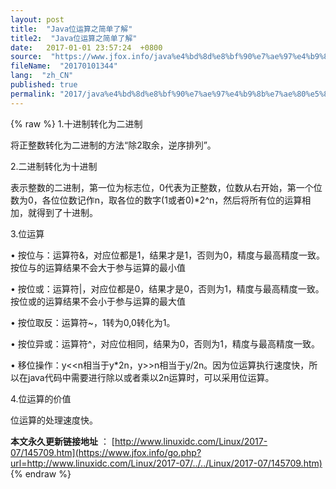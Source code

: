 ```yaml
---
layout: post
title:  "Java位运算之简单了解"
title2:  "Java位运算之简单了解"
date:   2017-01-01 23:57:24  +0800
source:  "https://www.jfox.info/java%e4%bd%8d%e8%bf%90%e7%ae%97%e4%b9%8b%e7%ae%80%e5%8d%95%e4%ba%86%e8%a7%a3.html"
fileName:  "20170101344"
lang:  "zh_CN"
published: true
permalink: "2017/java%e4%bd%8d%e8%bf%90%e7%ae%97%e4%b9%8b%e7%ae%80%e5%8d%95%e4%ba%86%e8%a7%a3.html"
---
```

{% raw %}
1.十进制转化为二进制

将正整数转化为二进制的方法“除2取余，逆序排列”。

2.二进制转化为十进制

表示整数的二进制，第一位为标志位，0代表为正整数，位数从右开始，第一个位数为0，各位位数记作n，取各位的数字(1或者0)*2^n，然后将所有位的运算相加，就得到了十进制。

3.位运算

• 按位与：运算符&，对应位都是1，结果才是1，否则为0，精度与最高精度一致。按位与的运算结果不会大于参与运算的最小值

• 按位或：运算符|，对应位都是0，结果才是0，否则为1，精度与最高精度一致。按位或的运算结果不会小于参与运算的最大值

• 按位取反：运算符~，1转为0,0转化为1。

• 按位异或：运算符^，对应位相同，结果为0，否则为1，精度与最高精度一致。

• 移位操作：y<<n相当于y*2n，y>>n相当于y/2n。因为位运算执行速度快，所以在java代码中需要进行除以或者乘以2n运算时，可以采用位运算。

4.位运算的价值

位运算的处理速度快。

**本文永久更新链接地址** ： [http://www.linuxidc.com/Linux/2017-07/145709.htm](https://www.jfox.info/go.php?url=http://www.linuxidc.com/Linux/2017-07/../../Linux/2017-07/145709.htm)
{% endraw %}
